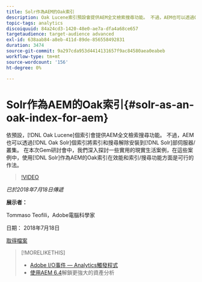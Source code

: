 ```yaml
---
title: Solr作為AEM的Oak索引
description: Oak Lucene索引預設會提供AEM全文檢索搜尋功能。 不過，AEM也可以透過Oak Solr索引將索引解除安裝並搜尋至Solr伺服器/叢集。 在這場Gem研討會中，我們會深入探討一些實用的現實生活案例，說明使用Solr作為AEM的Oak索引在效能和索引/搜尋功能方面是否有意義。
topic-tags: analytics
discoiquuid: 84a24cd3-1420-48e0-ae7a-dfa4a68ce657
targetaudience: target-audience advanced
exl-id: 638aab84-a8eb-411d-89de-856558492831
duration: 3474
source-git-commit: 9a297cda953d4414131657f9ac84580aea0eabeb
workflow-type: tm+mt
source-wordcount: '156'
ht-degree: 0%

---
```


# Solr作為AEM的Oak索引{#solr-as-an-oak-index-for-aem}

依預設，[!DNL Oak Lucene]個索引會提供AEM全文檢索搜尋功能。 不過，AEM也可以透過[!DNL Oak Solr]個索引將索引和搜尋解除安裝到[!DNL Solr]部伺服器/叢集。 在本次Gem研討會中，我們深入探討一些實用的現實生活案例，在這些案例中，使用[!DNL Solr]作為AEM的Oak索引在效能和索引/搜尋功能方面是可行的作法。

>[!VIDEO](https://video.tv.adobe.com/v/23023/?quality=9)

*已於2018年7月18日傳遞*

**展示者：**

Tommaso Teofili，Adobe電腦科學家

日期： 2018年7月18日

[取得檔案](assets/aem-gems-solr-oakaem-071818.pdf)

<!--
[Get back to the Overview](https://helpx.adobe.com/tw/experience-manager/kt/eseminars/gems/aem-index.html)
-->

>[!MORELIKETHIS]
>
>* [Adobe I/O事件 — Analytics觸發程式](aem-analytics-triggers.md)
>* [使用AEM 6.4](https://helpx.adobe.com/experience-manager/kt/eseminars/experience-insider/exp-asset-analytics-64.html)解鎖更強大的資產分析

<!-- wrong link, needs to be replaced. removed for now:
>* [Getting the most out of digital interactions with AEM and Analytics](https://helpx.adobe.com/experience-manager/kt/eseminars/ask-the-expert/aem-getting-the-most-out-of-digital-interactions-with-aem-and-analytics.html) 
-->
